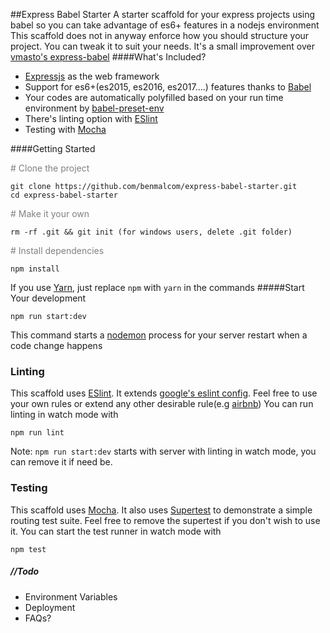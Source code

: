 ##Express Babel Starter
A starter scaffold for your express projects using babel so you can take advantage of es6+ features in a nodejs environment
This scaffold does not in anyway enforce how you should structure your project. You can tweak it to suit your needs.
It's a small improvement over [vmasto's express-babel](https://github.com/vmasto/express-babel)
####What's Included?
* [Expressjs](https://expressjs.com) as the web framework
* Support for es6+(es2015, es2016, es2017....) features thanks to [Babel](https://babeljs.io)
* Your codes are automatically polyfilled based on your run time environment by [babel-preset-env](https://github.com/babel/babel/tree/master/experimental/babel-preset-env)
* There's linting option with [ESlint](https://eslint.org)
* Testing with [Mocha](https://mochajs.org)

####Getting Started



<span style="color:gray"># Clone the project</span>
```
git clone https://github.com/benmalcom/express-babel-starter.git
cd express-babel-starter
```
<span style="color:gray"># Make it your own</span>
```
rm -rf .git && git init (for windows users, delete .git folder)
```
<span style="color:gray"># Install dependencies</span>
```
npm install
``` 
 If you use [Yarn](https://yarnpkg.com), just replace `npm` with `yarn` in the commands
#####Start Your development
```
npm run start:dev
```
This command starts a [nodemon](https://nodemon.io) process for your server restart when a code change happens
### Linting
This scaffold uses [ESlint](https://eslint.org). 
It extends [google's eslint config](https://github.com/google/eslint-config-google). Feel
free to use your own rules or extend any other desirable rule(e.g [airbnb](https://www.npmjs.com/package/eslint-config-airbnb))
You can run linting in watch mode with
```
npm run lint
```
Note: `npm run start:dev` starts with server with linting in watch mode, you can remove it if need be.
### Testing
This scaffold uses [Mocha](https://mochajs.org). It also uses [Supertest](https://github.com/visionmedia/supertest) to demonstrate a simple routing test suite.
Feel free to remove the supertest if you don't wish to use it.
You can start the test runner in watch mode with
```
npm test
```
##### //Todo
* Environment Variables
* Deployment
* FAQs?
